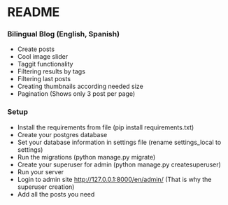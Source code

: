 # README #

### Bilingual Blog (English, Spanish) ###

* Create posts
* Cool image slider
* Taggit functionality
* Filtering results by tags
* Filtering last posts 
* Creating thumbnails according needed size 
* Pagination (Shows only 3 post per page)

### Setup ###

* Install the requirements from file (pip install requirements.txt)
* Create your postgres database 
* Set your database information in settings file (rename settings_local to settings)
* Run the migrations (python manage.py migrate)
* Create your superuser for admin (python manage.py createsuperuser)
* Run your server 
* Login to admin site http://127.0.0.1:8000/en/admin/ (That is why the superuser creation)
* Add all the posts you need